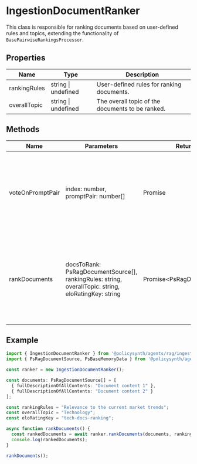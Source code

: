 # IngestionDocumentRanker

This class is responsible for ranking documents based on user-defined rules and topics, extending the functionality of `BasePairwiseRankingsProcessor`.

## Properties

| Name          | Type                      | Description               |
|---------------|---------------------------|---------------------------|
| rankingRules  | string \| undefined       | User-defined rules for ranking documents. |
| overallTopic  | string \| undefined       | The overall topic of the documents to be ranked. |

## Methods

| Name             | Parameters                                                                 | Return Type                             | Description |
|------------------|----------------------------------------------------------------------------|-----------------------------------------|-------------|
| voteOnPromptPair | index: number, promptPair: number[]                                        | Promise<PsPairWiseVoteResults>     | Processes a pair of prompts and votes on their relevance based on the ranking rules and overall topic. |
| rankDocuments    | docsToRank: PsRagDocumentSource[], rankingRules: string, overallTopic: string, eloRatingKey: string | Promise<PsRagDocumentSource[]> | Ranks a list of documents based on the specified rules and topic, and returns them ordered by relevance. |

## Example

```typescript
import { IngestionDocumentRanker } from '@policysynth/agents/rag/ingestion/docRanker.js';
import { PsRagDocumentSource, PsBaseMemoryData } from '@policysynth/agents/rag/ingestion/types';

const ranker = new IngestionDocumentRanker();

const documents: PsRagDocumentSource[] = [
  { fullDescriptionOfAllContents: "Document content 1" },
  { fullDescriptionOfAllContents: "Document content 2" }
];

const rankingRules = "Relevance to the current market trends";
const overallTopic = "Technology";
const eloRatingKey = "tech-docs-ranking";

async function rankDocuments() {
  const rankedDocuments = await ranker.rankDocuments(documents, rankingRules, overallTopic, eloRatingKey);
  console.log(rankedDocuments);
}

rankDocuments();
```